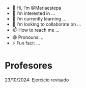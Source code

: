- 👋 Hi, I’m @Mariaestepa
- 👀 I’m interested in ...
- 🌱 I’m currently learning ...
- 💞️ I’m looking to collaborate on ...
- 📫 How to reach me ...
- 😄 Pronouns: ...
- ⚡ Fun fact: ...

<!---
Mariaestepa/Mariaestepa is a ✨ special ✨ repository because its `README.md` (this file) appears on your GitHub profile.
You can click the Preview link to take a look at your changes.
--->



# Profesores

23/10/2024: Ejercicio revisado